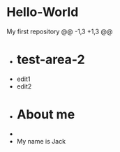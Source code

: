 # Hello-World
My first repository
@@ -1,3 +1,3 @@
- # test-area-2
- edit1
- edit2
+ # About me
+
+ My name is Jack 
